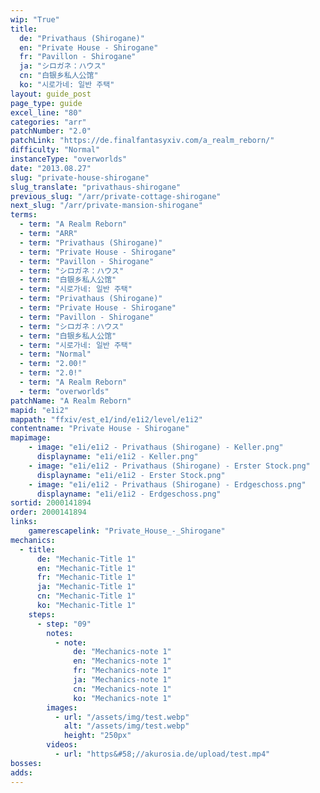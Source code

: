```yaml
---
wip: "True"
title:
  de: "Privathaus (Shirogane)"
  en: "Private House - Shirogane"
  fr: "Pavillon - Shirogane"
  ja: "シロガネ：ハウス"
  cn: "白银乡私人公馆"
  ko: "시로가네: 일반 주택"
layout: guide_post
page_type: guide
excel_line: "80"
categories: "arr"
patchNumber: "2.0"
patchLink: "https://de.finalfantasyxiv.com/a_realm_reborn/"
difficulty: "Normal"
instanceType: "overworlds"
date: "2013.08.27"
slug: "private-house-shirogane"
slug_translate: "privathaus-shirogane"
previous_slug: "/arr/private-cottage-shirogane"
next_slug: "/arr/private-mansion-shirogane"
terms:
  - term: "A Realm Reborn"
  - term: "ARR"
  - term: "Privathaus (Shirogane)"
  - term: "Private House - Shirogane"
  - term: "Pavillon - Shirogane"
  - term: "シロガネ：ハウス"
  - term: "白银乡私人公馆"
  - term: "시로가네: 일반 주택"
  - term: "Privathaus (Shirogane)"
  - term: "Private House - Shirogane"
  - term: "Pavillon - Shirogane"
  - term: "シロガネ：ハウス"
  - term: "白银乡私人公馆"
  - term: "시로가네: 일반 주택"
  - term: "Normal"
  - term: "2.00!"
  - term: "2.0!"
  - term: "A Realm Reborn"
  - term: "overworlds"
patchName: "A Realm Reborn"
mapid: "e1i2"
mappath: "ffxiv/est_e1/ind/e1i2/level/e1i2"
contentname: "Private House - Shirogane"
mapimage:
    - image: "e1i/e1i2 - Privathaus (Shirogane) - Keller.png"
      displayname: "e1i/e1i2 - Keller.png"
    - image: "e1i/e1i2 - Privathaus (Shirogane) - Erster Stock.png"
      displayname: "e1i/e1i2 - Erster Stock.png"
    - image: "e1i/e1i2 - Privathaus (Shirogane) - Erdgeschoss.png"
      displayname: "e1i/e1i2 - Erdgeschoss.png"
sortid: 2000141894
order: 2000141894
links:
    gamerescapelink: "Private_House_-_Shirogane"
mechanics:
  - title:
      de: "Mechanic-Title 1"
      en: "Mechanic-Title 1"
      fr: "Mechanic-Title 1"
      ja: "Mechanic-Title 1"
      cn: "Mechanic-Title 1"
      ko: "Mechanic-Title 1"
    steps:
      - step: "09"
        notes:
          - note:
              de: "Mechanics-note 1"
              en: "Mechanics-note 1"
              fr: "Mechanics-note 1"
              ja: "Mechanics-note 1"
              cn: "Mechanics-note 1"
              ko: "Mechanics-note 1"
        images:
          - url: "/assets/img/test.webp"
            alt: "/assets/img/test.webp"
            height: "250px"
        videos:
          - url: "https&#58;//akurosia.de/upload/test.mp4"
bosses:
adds:
---
```

